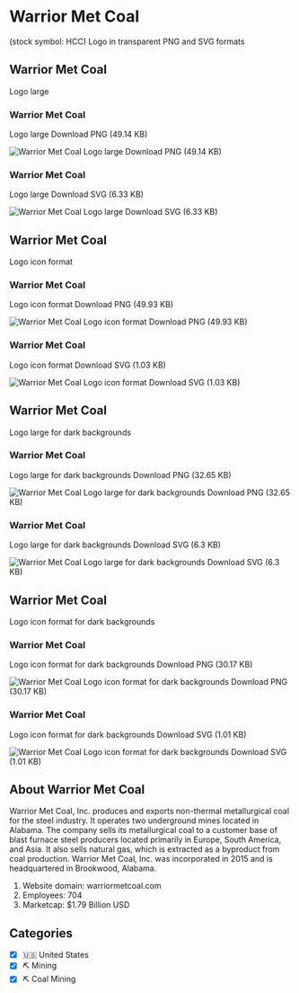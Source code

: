 # Warrior Met Coal
 (stock symbol: HCC) Logo in transparent PNG and SVG formats

## Warrior Met Coal
 Logo large

### Warrior Met Coal
 Logo large Download PNG (49.14 KB)

![Warrior Met Coal
 Logo large Download PNG (49.14 KB)](/img/orig/HCC_BIG-b2237e98.png)

### Warrior Met Coal
 Logo large Download SVG (6.33 KB)

![Warrior Met Coal
 Logo large Download SVG (6.33 KB)](/img/orig/HCC_BIG-ce918e19.svg)

## Warrior Met Coal
 Logo icon format

### Warrior Met Coal
 Logo icon format Download PNG (49.93 KB)

![Warrior Met Coal
 Logo icon format Download PNG (49.93 KB)](/img/orig/HCC-e87d2507.png)

### Warrior Met Coal
 Logo icon format Download SVG (1.03 KB)

![Warrior Met Coal
 Logo icon format Download SVG (1.03 KB)](/img/orig/HCC-11629a1c.svg)

## Warrior Met Coal
 Logo large for dark backgrounds

### Warrior Met Coal
 Logo large for dark backgrounds Download PNG (32.65 KB)

![Warrior Met Coal
 Logo large for dark backgrounds Download PNG (32.65 KB)](/img/orig/HCC_BIG.D-5d5a783c.png)

### Warrior Met Coal
 Logo large for dark backgrounds Download SVG (6.3 KB)

![Warrior Met Coal
 Logo large for dark backgrounds Download SVG (6.3 KB)](/img/orig/HCC_BIG.D-c4d3c7bf.svg)

## Warrior Met Coal
 Logo icon format for dark backgrounds

### Warrior Met Coal
 Logo icon format for dark backgrounds Download PNG (30.17 KB)

![Warrior Met Coal
 Logo icon format for dark backgrounds Download PNG (30.17 KB)](/img/orig/HCC.D-e207e3e0.png)

### Warrior Met Coal
 Logo icon format for dark backgrounds Download SVG (1.01 KB)

![Warrior Met Coal
 Logo icon format for dark backgrounds Download SVG (1.01 KB)](/img/orig/HCC.D-22454152.svg)

## About Warrior Met Coal


Warrior Met Coal, Inc. produces and exports non-thermal metallurgical coal for the steel industry. It operates two underground mines located in Alabama. The company sells its metallurgical coal to a customer base of blast furnace steel producers located primarily in Europe, South America, and Asia. It also sells natural gas, which is extracted as a byproduct from coal production. Warrior Met Coal, Inc. was incorporated in 2015 and is headquartered in Brookwood, Alabama.

1. Website domain: warriormetcoal.com
2. Employees: 704
3. Marketcap: $1.79 Billion USD


## Categories
- [x] 🇺🇸 United States
- [x] ⛏️ Mining
- [x] ⛏️ Coal Mining

